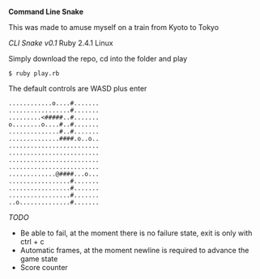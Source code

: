 __Command Line Snake__

This was made to amuse myself on a train from Kyoto to Tokyo

*CLI Snake v0.1*
Ruby 2.4.1
Linux

Simply download the repo, cd into the folder and play 

```$ ruby play.rb```

The default controls are WASD plus enter

```
............o....#.......
.................#.......
.........<#####..#.......
o........o....#..#.......
..............#..#.......
..............####.o..o..
.........................
.........................
.........................
.........................
.............@####...o...
.................#.......
.................#.......
.................#.......
..o..............#.......
```


_TODO_ 
  * Be able to fail, at the moment there is no failure state, exit is only with ctrl + c
  * Automatic frames, at the moment newline is required to advance the game state
  * Score counter